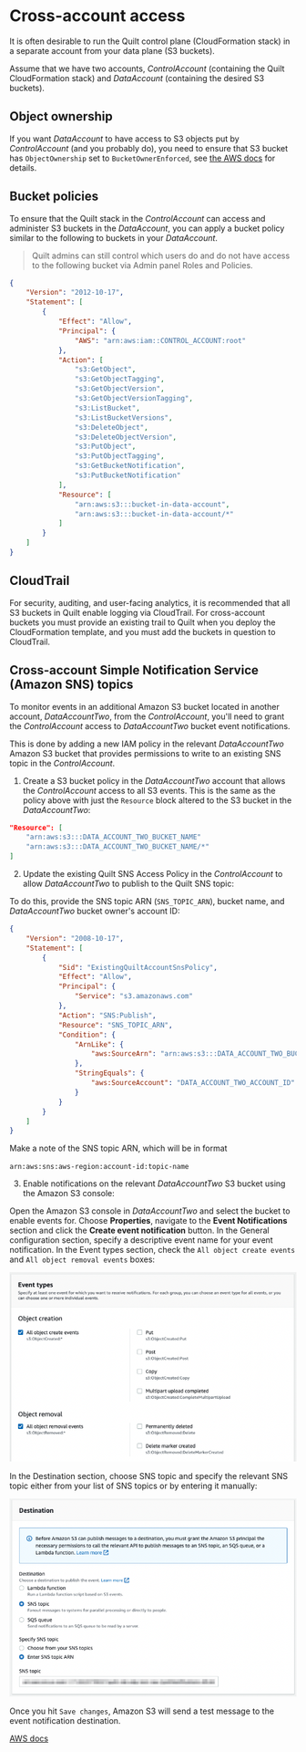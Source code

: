 <!-- markdownlint-disable -->
# Cross-account access

It is often desirable to run the Quilt control plane (CloudFormation stack)
in a separate account from your data plane (S3 buckets).

Assume that we have two accounts, *ControlAccount* (containing the Quilt
CloudFormation stack) and *DataAccount* (containing the desired S3 buckets).

## Object ownership

If you want *DataAccount* to have access to S3 objects put by *ControlAccount*
(and you probably do), you need to ensure that S3 bucket has `ObjectOwnership`
set to `BucketOwnerEnforced`, see
[the AWS docs](https://docs.aws.amazon.com/AmazonS3/latest/userguide/about-object-ownership.html)
for details.

## Bucket policies

To ensure that the Quilt stack in the *ControlAccount* can access and administer 
S3 buckets in the *DataAccount*, you can apply a bucket policy similar to the
following to buckets in your *DataAccount*.

> Quilt admins can still control which users do and do not have access to the 
> following bucket via Admin panel Roles and Policies.

```json
{
    "Version": "2012-10-17",
    "Statement": [
        {
            "Effect": "Allow",
            "Principal": {
                "AWS": "arn:aws:iam::CONTROL_ACCOUNT:root"
            },
            "Action": [
                "s3:GetObject",
                "s3:GetObjectTagging",
                "s3:GetObjectVersion",
                "s3:GetObjectVersionTagging",
                "s3:ListBucket",
                "s3:ListBucketVersions",
                "s3:DeleteObject",
                "s3:DeleteObjectVersion",
                "s3:PutObject",
                "s3:PutObjectTagging",
                "s3:GetBucketNotification",
                "s3:PutBucketNotification"
            ],
            "Resource": [
                "arn:aws:s3:::bucket-in-data-account",
                "arn:aws:s3:::bucket-in-data-account/*"
            ]
        }
    ]
}
```

## CloudTrail

For security, auditing, and user-facing analytics, it is recommended that all
S3 buckets in Quilt enable logging via CloudTrail. For cross-account buckets
you must provide an existing trail to Quilt when you deploy the CloudFormation
template, and you must add the buckets in question to CloudTrail.

## Cross-account Simple Notification Service (Amazon SNS) topics

To monitor events in an additional Amazon S3 bucket located in
another account, *DataAccountTwo*, from the *ControlAccount*, you'll
need to grant the *ControlAccount* access to *DataAccountTwo* bucket event
notifications.

This is done by adding a new IAM policy in the
relevant *DataAccountTwo* Amazon S3 bucket that provides permissions
to write to an existing SNS topic in the *ControlAccount*.

1. Create a S3 bucket policy in the *DataAccountTwo* account that
allows the *ControlAccount* access to all S3 events. This is the
same as the policy above with just the `Resource` block altered to
the S3 bucket in the *DataAccountTwo*:

```json
"Resource": [
    "arn:aws:s3:::DATA_ACCOUNT_TWO_BUCKET_NAME"
    "arn:aws:s3:::DATA_ACCOUNT_TWO_BUCKET_NAME/*"
]
```

2. Update the existing Quilt SNS Access Policy in the *ControlAccount*
to allow *DataAccountTwo* to publish to the Quilt SNS topic:

To do this, provide the SNS topic ARN (`SNS_TOPIC_ARN`), bucket
name, and *DataAccountTwo* bucket owner's account ID:

```json
{
    "Version": "2008-10-17",
    "Statement": [
        {
            "Sid": "ExistingQuiltAccountSnsPolicy",
            "Effect": "Allow",
            "Principal": {
                "Service": "s3.amazonaws.com"
            },
            "Action": "SNS:Publish",
            "Resource": "SNS_TOPIC_ARN",
            "Condition": {
                "ArnLike": {
                    "aws:SourceArn": "arn:aws:s3:::DATA_ACCOUNT_TWO_BUCKET_NAME"
                },
                "StringEquals": {
                    "aws:SourceAccount": "DATA_ACCOUNT_TWO_ACCOUNT_ID"
                }
            }
        }
    ]
}
```

Make a note of the SNS topic ARN, which will be in format

`arn:aws:sns:aws-region:account-id:topic-name`

3. Enable notifications on the relevant *DataAccountTwo* S3 bucket
using the Amazon S3 console:

Open the Amazon S3 console in *DataAccountTwo* and select the bucket
to enable events for. Choose **Properties**, navigate to the **Event
Notifications** section and click the **Create event notification**
button. In the General configuration section, specify a descriptive
event name for your event notification. In the Event types section,
check the `All object create events` and `All object removal events`
boxes:

![](imgs/cross-account-s3-event-setup.png)

In the Destination section, choose SNS topic and specify the relevant SNS
topic either from your list of SNS topics or by entering it manually:

![](imgs/cross-account-s3-event-destination.png)

Once you hit `Save changes`, Amazon S3 will send a test message to the event notification destination.

[AWS docs](https://docs.aws.amazon.com/AmazonS3/latest/userguide/enable-event-notifications.html)
